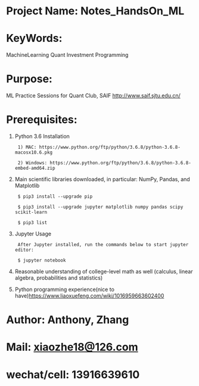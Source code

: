 # Project Name:   Notes_HandsOn_ML

# KeyWords:     
MachineLearning Quant Investment Programming

# Purpose:      
ML Practice Sessions for Quant Club, SAIF  http://www.saif.sjtu.edu.cn/

# Prerequisites:
1. Python 3.6 Installation

        1) MAC: https://www.python.org/ftp/python/3.6.8/python-3.6.8-macosx10.6.pkg
        
        2) Windows: https://www.python.org/ftp/python/3.6.8/python-3.6.8-embed-amd64.zip
        
2. Main scientific libraries downloaded, in particular: NumPy, Pandas, and Matplotlib 
        
        $ pip3 install --upgrade pip

        $ pip3 install --upgrade jupyter matplotlib numpy pandas scipy scikit-learn
        
        $ pip3 list
        
3. Jupyter Usage

        After Jupyter installed, run the commands below to start jupyter editor: 

        $ jupyter notebook

4. Reasonable understanding of college-level math as well (calculus, linear algebra, probabilities and statistics)
5. Python programming experience(nice to have)https://www.liaoxuefeng.com/wiki/1016959663602400
    



# Author:         Anthony, Zhang
# Mail:           xiaozhe18@126.com
# wechat/cell:    13916639610
